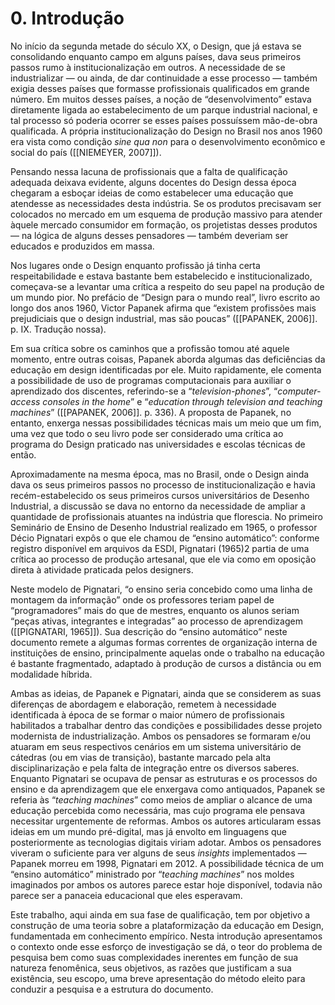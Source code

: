 # 0. Introdução
No início da segunda metade do século XX, o Design, que já estava se consolidando enquanto campo em alguns países, dava seus primeiros passos rumo à institucionalização em outros. A necessidade de se industrializar — ou ainda, de dar continuidade a esse processo — também exigia desses países que formasse profissionais qualificados em grande número. Em muitos desses países, a noção de “desenvolvimento” estava diretamente ligada ao estabelecimento de um parque industrial nacional, e tal processo só poderia ocorrer se esses países possuíssem mão-de-obra qualificada. A própria institucionalização do Design no Brasil nos anos 1960 era vista como condição _sine qua non_ para o desenvolvimento econômico e social do país ([[NIEMEYER, 2007]]).

Pensando nessa lacuna de profissionais que a falta de qualificação adequada deixava evidente, alguns docentes do Design dessa época chegaram a esboçar ideias de como estabelecer uma educação que atendesse as necessidades desta indústria. Se os produtos precisavam ser colocados no mercado em um esquema de produção massivo para atender àquele mercado consumidor em formação, os projetistas desses produtos — na lógica de alguns desses pensadores — também deveriam ser educados e produzidos em massa.

Nos lugares onde o Design enquanto profissão já tinha certa respeitabilidade e estava bastante bem estabelecido e institucionalizado, começava-se a levantar uma crítica a respeito do seu papel na produção de um mundo pior. No prefácio de “Design para o mundo real”, livro escrito ao longo dos anos 1960, Victor Papanek afirma que “existem profissões mais prejudiciais que o design industrial, mas são poucas” ([[PAPANEK, 2006]]. p. IX. Tradução nossa).

Em sua crítica sobre os caminhos que a profissão tomou até aquele momento, entre outras coisas, Papanek aborda algumas das deficiências da educação em design identificadas por ele. Muito rapidamente, ele comenta a possibilidade de uso de programas computacionais para auxiliar o aprendizado dos discentes, referindo-se a “_television-phones_”, “_computer-access consoles in the home_” e “_education through television and teaching machines_” ([[PAPANEK, 2006]]. p. 336). A proposta de Papanek, no entanto, enxerga nessas possibilidades técnicas mais um meio que um fim, uma vez que todo o seu livro pode ser considerado uma crítica ao programa do Design praticado nas universidades e escolas técnicas de então.

Aproximadamente na mesma época, mas no Brasil, onde o Design ainda dava os seus primeiros passos no processo de institucionalização e havia recém-estabelecido os seus primeiros cursos universitários de Desenho Industrial, a discussão se dava no entorno da necessidade de ampliar a quantidade de profissionais atuantes na indústria que florescia. No primeiro Seminário de Ensino de Desenho Industrial realizado em 1965, o professor Décio Pignatari expôs o que ele chamou de “ensino automático”: conforme registro disponível em arquivos da ESDI, Pignatari (1965)2 partia de uma crítica ao processo de produção artesanal, que ele via como em oposição direta à atividade praticada pelos designers.

Neste modelo de Pignatari, “o ensino seria concebido como uma linha de montagem da informação” onde os professores teriam papel de “programadores” mais do que de mestres, enquanto os alunos seriam “peças ativas, integrantes e integradas” ao processo de aprendizagem ([[PIGNATARI, 1965]]). Sua descrição do “ensino automático” neste documento remete a algumas formas correntes de organização interna de instituições de ensino, principalmente aquelas onde o trabalho na educação é bastante fragmentado, adaptado à produção de cursos a distância ou em modalidade híbrida.

Ambas as ideias, de Papanek e Pignatari, ainda que se considerem as suas diferenças de abordagem e elaboração, remetem à necessidade identificada à época de se formar o maior número de profissionais habilitados a trabalhar dentro das condições e possibilidades desse projeto modernista de industrialização. Ambos os pensadores se formaram e/ou atuaram em seus respectivos cenários em um sistema universitário de cátedras (ou em vias de transição), bastante marcado pela alta disciplinarização e pela falta de integração entre os diversos saberes. Enquanto Pignatari se ocupava de pensar as estruturas e os processos do ensino e da aprendizagem que ele enxergava como antiquados, Papanek se referia às “_teaching machines_” como meios de ampliar o alcance de uma educação percebida como necessária, mas cujo programa ele pensava necessitar urgentemente de reformas. Ambos os autores articularam essas ideias em um mundo pré-digital, mas já envolto em linguagens que posteriormente as tecnologias digitais viriam adotar. Ambos os pensadores viveram o suficiente para ver alguns de seus _insights_ implementados — Papanek morreu em 1998, Pignatari em 2012. A possibilidade técnica de um “ensino automático” ministrado por “_teaching machines_” nos moldes imaginados por ambos os autores parece estar hoje disponível, todavia não parece ser a panaceia educacional que eles esperavam.

Este trabalho, aqui ainda em sua fase de qualificação, tem por objetivo a construção de uma teoria sobre a plataformização da educação em Design, fundamentada em conhecimento empírico. Nesta introdução apresentamos o contexto onde esse esforço de investigação se dá, o teor do problema de pesquisa bem como suas complexidades inerentes em função de sua natureza fenomênica, seus objetivos, as razões que justificam a sua existência, seu escopo, uma breve apresentação do método eleito para conduzir a pesquisa e a estrutura do documento.